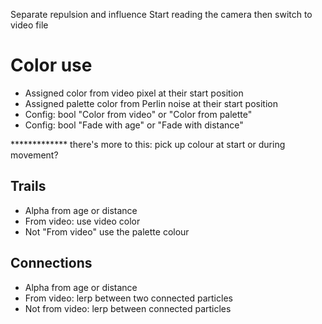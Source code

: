 Separate repulsion and influence
Start reading the camera then switch to video file




# Color use

* Assigned color from video pixel at their start position
* Assigned palette color from Perlin noise at their start position
* Config: bool "Color from video" or "Color from palette"
* Config: bool "Fade with age" or "Fade with distance"


************* there's more to this: pick up colour at start or during movement?



## Trails

* Alpha from age or distance
* From video: use video color
* Not "From video" use the palette colour

## Connections

* Alpha from age or distance
* From video: lerp between two connected particles
* Not from video: lerp between connected particles
